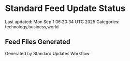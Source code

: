 # Standard Feed Update Status
Last updated: Mon Sep  1 06:20:34 UTC 2025
Categories: technology,business,world

## Feed Files Generated

Generated by Standard Updates Workflow
